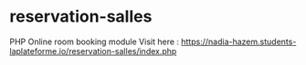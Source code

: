 # reservation-salles
PHP Online room booking module
Visit here : https://nadia-hazem.students-laplateforme.io/reservation-salles/index.php
